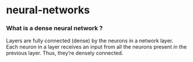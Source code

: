 # neural-networks

### What is a dense neural network ?  
Layers are fully connected (dense) by the neurons in a network layer.  
Each neuron in a layer receives an input from all the neurons present in the previous layer. 
Thus, they’re densely connected.
